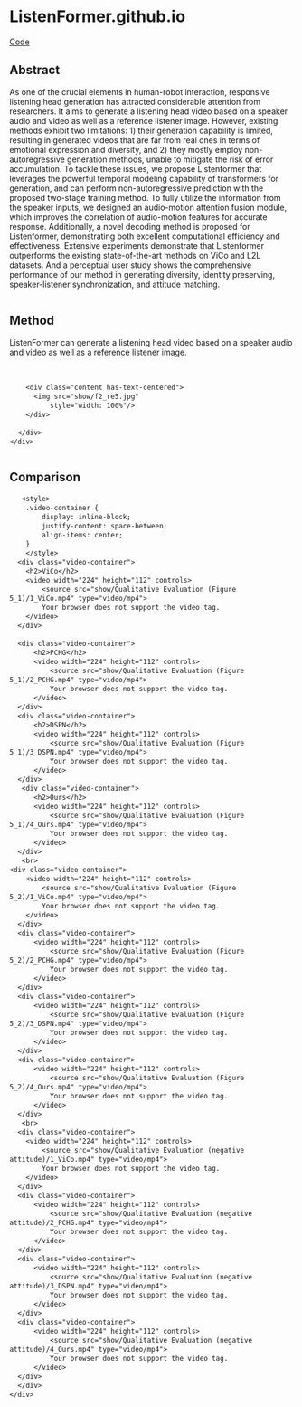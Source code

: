 # ListenFormer.github.io
<html>
<head>
  <meta charset="utf-8">
  <meta name="description"
        content="">
  <meta name="keywords" content="Speech-driven, 3D facial animation, codebook, discrete motion prior">
  <meta name="viewport" content="width=device-width, initial-scale=1">
  <title>ListenFormer</title>

  <!-- Global site tag (gtag.js) - Google Analytics -->
  <!-- <script async src="https://www.googletagmanager.com/gtag/js?id=G-PYVRSFMDRL"></script> -->
  <script>
    window.dataLayer = window.dataLayer || [];

    function gtag() {
      dataLayer.push(arguments);
    }

    gtag('js', new Date());

    gtag('config', 'G-PYVRSFMDRL');
  </script>

  <link href="https://fonts.googleapis.com/css?family=Google+Sans|Noto+Sans|Castoro"
        rel="stylesheet">

  <link rel="stylesheet" href="./static/css/bulma.min.css">
  <link rel="stylesheet" href="./static/css/bulma-carousel.min.css">
  <link rel="stylesheet" href="./static/css/bulma-slider.min.css">
  <link rel="stylesheet" href="./static/css/fontawesome.all.min.css">
  <link rel="stylesheet"
        href="https://cdn.jsdelivr.net/gh/jpswalsh/academicons@1/css/academicons.min.css">
  <link rel="stylesheet" href="./static/css/index.css">
  <link rel="icon" href="./static/images/favicon.svg">

  <script src="https://ajax.googleapis.com/ajax/libs/jquery/3.5.1/jquery.min.js"></script>
  <script defer src="./static/js/fontawesome.all.min.js"></script>
  <script src="./static/js/bulma-carousel.min.js"></script>
  <script src="./static/js/bulma-slider.min.js"></script>
  <script src="./static/js/index.js"></script>
</head>
<body>



<section class="hero">
  <div class="hero-body">
            <!-- Code Link. -->
            <span class="link-block">
              <a href="https://github.com/liushenme/ListenFormer"
                 class="external-link button is-normal is-rounded is-dark">
                <span class="icon">
                  <i class="fab fa-github"></i>
                </span>
                <span>Code</span>
              </a>
            </span>


<section class="section">
  <div class="container is-max-desktop">
    <!-- Abstract. -->
    <div class="columns is-centered has-text-centered">
      <div class="column is-four-fifths">
        <h2 class="title is-3">Abstract</h2>
        <div class="content has-text-justified">
          <p>
As one of the crucial elements in human-robot interaction, responsive listening head generation has attracted considerable attention from researchers. It aims to generate a listening head video based on a speaker audio and video as well as a reference listener image. However, existing methods exhibit two limitations: 1) their generation capability is limited, resulting in generated videos that are far from real ones in terms of emotional expression and diversity, and 2) they mostly employ non-autoregressive generation methods, unable to mitigate the risk of error accumulation. To tackle these issues, we propose Listenformer that leverages the powerful temporal modeling capability of transformers for generation, and can perform non-autoregressive prediction with the proposed two-stage training method. To fully utilize the information from the speaker inputs, we designed an audio-motion attention fusion module, which improves the correlation of audio-motion features for accurate response. Additionally, a novel decoding method is proposed for Listenformer, demonstrating both excellent computational efficiency and effectiveness. Extensive experiments demonstrate that Listenformer outperforms the existing state-of-the-art methods on ViCo and L2L datasets. And a perceptual user study shows the comprehensive performance of our method in generating diversity, identity preserving, speaker-listener synchronization, and attitude matching.
          </p>
        </div>
      </div>
    </div>
    <!--/ Abstract. -->
  </div>
</section>


<section class="section">
  <div class="container is-max-desktop">
<!-- Method. -->
    <div class="columns is-centered">
      <div class="column is-full-width">
        <h2 class="title is-3">Method</h2>
        <div class="content has-text-justified">
          <p>
            ListenFormer can generate a listening head video based on a speaker audio and video as well as a reference listener image.
          </p>
        </div>
        <br/>

        <div class="content has-text-centered">
          <img src="show/f2_re5.jpg"
              style="width: 100%"/>
        </div>

      </div>
    </div>
  </div>
</section>  
<!--/ Method. -->
<section class="section">
  <div class="container is-max-desktop">
    <div class="columns is-centered">
      <div class="column is-full-width">
        <h2 class="title is-3">Comparison</h2>

       <style>
	    .video-container {
	        display: inline-block;
	        justify-content: space-between;
	        align-items: center;
	    }
    	</style>
	  <div class="video-container">
        <h2>ViCo</h2>
        <video width="224" height="112" controls>
            <source src="show/Qualitative Evaluation (Figure 5_1)/1_ViCo.mp4" type="video/mp4">
            Your browser does not support the video tag.
        </video>
      </div>

      <div class="video-container">
          <h2>PCHG</h2>
          <video width="224" height="112" controls>
              <source src="show/Qualitative Evaluation (Figure 5_1)/2_PCHG.mp4" type="video/mp4">   
              Your browser does not support the video tag.
          </video>
      </div>
      <div class="video-container">
          <h2>DSPN</h2>
          <video width="224" height="112" controls>
              <source src="show/Qualitative Evaluation (Figure 5_1)/3_DSPN.mp4" type="video/mp4">   
              Your browser does not support the video tag.
          </video>
      </div>
       <div class="video-container">
          <h2>Ours</h2>
          <video width="224" height="112" controls>
              <source src="show/Qualitative Evaluation (Figure 5_1)/4_Ours.mp4" type="video/mp4">   
              Your browser does not support the video tag.
          </video>
      </div>      
       <br>
	<div class="video-container">
        <video width="224" height="112" controls>
            <source src="show/Qualitative Evaluation (Figure 5_2)/1_ViCo.mp4" type="video/mp4">
            Your browser does not support the video tag.
        </video>
      </div>
      <div class="video-container">
          <video width="224" height="112" controls>
              <source src="show/Qualitative Evaluation (Figure 5_2)/2_PCHG.mp4" type="video/mp4">   
              Your browser does not support the video tag.
          </video>
      </div>
      <div class="video-container">
          <video width="224" height="112" controls>
              <source src="show/Qualitative Evaluation (Figure 5_2)/3_DSPN.mp4" type="video/mp4">   
              Your browser does not support the video tag.
          </video>
      </div>        
      <div class="video-container">
          <video width="224" height="112" controls>
              <source src="show/Qualitative Evaluation (Figure 5_2)/4_Ours.mp4" type="video/mp4">   
              Your browser does not support the video tag.
          </video>
      </div>
       <br>
	  <div class="video-container">
        <video width="224" height="112" controls>
            <source src="show/Qualitative Evaluation (negative attitude)/1_ViCo.mp4" type="video/mp4">
            Your browser does not support the video tag.
        </video>
      </div>
      <div class="video-container">
          <video width="224" height="112" controls>
              <source src="show/Qualitative Evaluation (negative attitude)/2_PCHG.mp4" type="video/mp4">   
              Your browser does not support the video tag.
          </video>
      </div>
      <div class="video-container">
          <video width="224" height="112" controls>
              <source src="show/Qualitative Evaluation (negative attitude)/3_DSPN.mp4" type="video/mp4">   
              Your browser does not support the video tag.
          </video>
      </div>        
      <div class="video-container">
          <video width="224" height="112" controls>
              <source src="show/Qualitative Evaluation (negative attitude)/4_Ours.mp4" type="video/mp4">   
              Your browser does not support the video tag.
          </video>
      </div>
      </div>
    </div>
  </div>
</section>  
